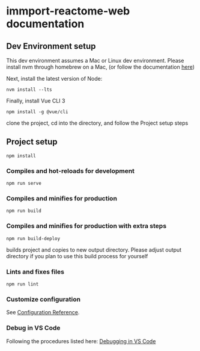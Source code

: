 # immport-reactome-web documentation

## Dev Environment setup
This dev environment assumes a Mac or Linux dev environment.
Please install nvm through homebrew on a Mac, (or follow the documentation [here](https://github.com/nvm-sh/nvm#installing-and-updating))

Next, install the latest version of Node:
```
nvm install --lts
```

Finally, install Vue CLI 3
```
npm install -g @vue/cli
```
clone the project, cd into the directory, and follow the Project setup steps

## Project setup
```
npm install
```

### Compiles and hot-reloads for development
```
npm run serve
```

### Compiles and minifies for production
```
npm run build
```

### Compiles and minifies for production with extra steps
```
npm run build-deploy
```
builds project and copies to new output directory. Please adjust output 
directory if you plan to use this build process for yourself

### Lints and fixes files
```
npm run lint
```

### Customize configuration
See [Configuration Reference](https://cli.vuejs.org/config/).

### Debug in VS Code
Following the procedures listed here: [Debugging in VS Code](https://vuejs.org/v2/cookbook/debugging-in-vscode.html#Vue-Devtools)
